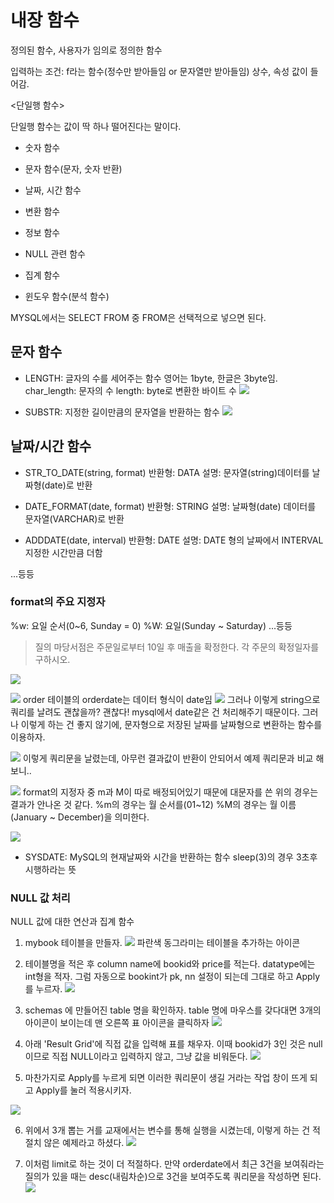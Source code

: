 # 내장 함수
정의된 함수, 사용자가 임의로 정의한 함수

입력하는 조건: f라는 함수(정수만 받아들임 or 문자열만 받아들임)
상수, 속성 값이 들어감.

<단일행 함수>

단일행 함수는 값이 딱 하나 떨어진다는 말이다.

- 숫자 함수
- 문자 함수(문자, 숫자 반환)
- 날짜, 시간 함수
- 변환 함수
- 정보 함수
- NULL 관련 함수

- 집계 함수
- 윈도우 함수(분석 함수)


MYSQL에서는 SELECT FROM 중 FROM은 선택적으로 넣으면 된다.

## 문자 함수
- LENGTH: 글자의 수를 세어주는 함수
영어는 1byte, 한글은 3byte임.
char_length: 문자의 수
length: byte로 변환한 바이트 수
![](https://images.velog.io/images/allzeroyou/post/455e101a-46fd-43a5-b115-b4b9c91046e3/image.png)

- SUBSTR: 지정한 길이만큼의 문자열을 반환하는 함수
![](https://images.velog.io/images/allzeroyou/post/f5fcdcf6-4c4d-452c-8698-d1b6a8babd16/image.png)

## 날짜/시간 함수

- STR_TO_DATE(string, format)
반환형: DATA
설명: 문자열(string)데이터를 날짜형(date)로 반환

- DATE_FORMAT(date, format)
반환형: STRING
설명: 날짜형(date) 데이터를 문자열(VARCHAR)로 반환

- ADDDATE(date, interval)
반환형: DATE
설명: DATE 형의 날짜에서 INTERVAL 지정한 시간만큼 더함 

...등등


### format의 주요 지정자
%w: 요일 순서(0~6, Sunday = 0)
%W: 요일(Sunday ~ Saturday)
...등등

> 질의
마당서점은 주문일로부터 10일 후 매출을 확정한다. 각 주문의 확정일자를 구하시오.

![](https://images.velog.io/images/allzeroyou/post/631cdfc9-b1d4-479c-9f16-2bf717eaa92c/image.png)

![](https://images.velog.io/images/allzeroyou/post/8379eff7-a7dc-4dad-aed4-ff4b9f5be687/image.png)
order 테이블의 orderdate는 데이터 형식이 date임 
![](https://images.velog.io/images/allzeroyou/post/13807ae3-1037-4a7d-92f7-c684edf8cd91/image.png)
그러나 이렇게 string으로 쿼리를 날려도 괜찮을까?
괜찮다!
mysql에서 date같은 건 처리해주기 때문이다.
그러나 이렇게 하는 건 좋지 않기에, 문자형으로 저장된 날짜를 날짜형으로 변환하는 함수를 이용하자.

![](https://images.velog.io/images/allzeroyou/post/b90f78f0-b8ce-4c58-9a38-df5dac8ac24e/image.png)
이렇게 쿼리문을 날렸는데, 아무런 결과값이 반환이 안되어서 예제 쿼리문과 비교 해보니..

![](https://images.velog.io/images/allzeroyou/post/d50b6108-b96e-4901-a0c5-ebbff733d86c/image.png)
format의 지정자 중 m과 M이 따로 배정되어있기 때문에 대문자를 쓴 위의 경우는 결과가 안나온 것 같다.
%m의 경우는 월 순서를(01~12)
%M의 경우는 월 이름(January ~ December)을 의미한다.

![](https://images.velog.io/images/allzeroyou/post/bf984afb-cafe-4d43-8c50-1b3fbc781a8e/image.png)
- SYSDATE: MySQL의 현재날짜와 시간을 반환하는 함수
sleep(3)의 경우 3초후 시행하라는 뜻

### NULL 값 처리
NULL 값에 대한 연산과 집계 함수

1. mybook 테이블을 만들자.
![](https://images.velog.io/images/allzeroyou/post/83ee4867-f739-438d-95ab-cd465925fc0f/image.png)
파란색 동그라미는 테이블을 추가하는 아이콘


2. 테이블명을 적은 후 column name에 bookid와 price를 적는다. datatype에는 int형을 적자.
그럼 자동으로 bookint가 pk, nn 설정이 되는데 그대로 하고 Apply를 누르자.
![](https://images.velog.io/images/allzeroyou/post/c689cd93-109d-4436-a643-fd95d4a99c45/image.png)


3. schemas 에 만들어진 table 명을 확인하자.
table 명에 마우스를 갖다대면 3개의 아이콘이 보이는데 맨 오른쪽 표 아이콘을 클릭하자
![](https://images.velog.io/images/allzeroyou/post/3d9f7ef3-fa3f-42e1-9a05-737abf11bc9a/image.png)

4. 아래 'Result Grid'에 직접 값을 입력해 표를 채우자.
이때 bookid가 3인 것은 null이므로 직접 NULL이라고 입력하지 않고, 그냥 값을 비워둔다.
![](https://images.velog.io/images/allzeroyou/post/ed056171-f136-4ef6-9c0f-972eb3ca82d1/image.png)

5. 마찬가지로 Apply를 누르게 되면 이러한 쿼리문이 생길 거라는 작업 창이 뜨게 되고 Apply를 눌러 적용시키자.

![](https://images.velog.io/images/allzeroyou/post/7a1f9538-4b84-445a-ae94-2d014e1b0bcf/image.png)

6. 위에서 3개 뽑는 거를 교재에서는 변수를 통해 실행을 시켰는데, 이렇게 하는 건 적절치 않은 예제라고 하셨다.
![](https://images.velog.io/images/allzeroyou/post/cbbe2cb6-cac4-40dd-9d77-01afb2f006f6/image.png)

7. 이처럼 limit로 하는 것이 더 적절하다.
만약 orderdate에서 최근 3건을 보여줘라는 질의가 있을 때는 desc(내림차순)으로 3건을 보여주도록 쿼리문을 작성하면 된다.
![](https://images.velog.io/images/allzeroyou/post/0a2e2a54-2c6a-49f0-b095-04e07d9245b5/image.png)